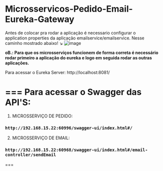 # Microsservicos-Pedido-Email-Eureka-Gateway


Antes de colocar pra rodar a aplicação é necessario configurar o application properties da aplicação emailservice/emailservice.
Nesse caminho mostrado abaixo! ↘️
![image](https://github.com/pedromatos2806/Microsservicos-SpringBoot-Pedido-Email-Eureka-Gateway/assets/112106104/2af5cdb4-8888-41ff-82cf-7866a25e6b39)

<strong>oB.: Para que os microsserviços funcionem de forma correta é necessário rodar primeiro a aplicação do eureka e logo em seguida rodar as outras aplicações.</strong>

Para acessar o Eureka Server: 
http://localhost:8081/

===
Para acessar o Swagger das API'S:
===

1. MICROSSERVIÇO DE PEDIDO:
### `http://192.168.15.22:60996/swagger-ui/index.html#/`

2. MICROSSERVIÇO DE EMAIL:
### `http://192.168.15.22:60968/swagger-ui/index.html#/email-controller/sendEmail`

===





